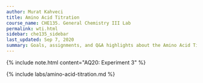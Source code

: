 ```yaml
---
author: Murat Kahveci
title: Amino Acid Titration
course_name: CHE135. General Chemistry III Lab
permalink: wti.html
sidebar: che135_sidebar
last_updated: Sep 7, 2020
summary: Goals, assignments, and Q&A highlights about the Amino Acid Titration Experiment.
---
```

{% include note.html content="AQ20: Experiment 3" %}

{% include labs/amino-acid-titration.md %}